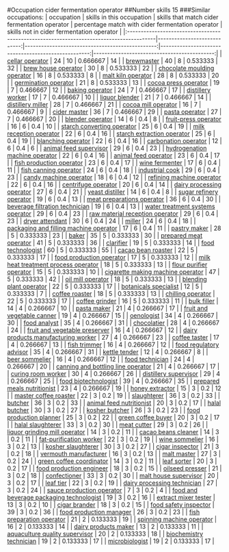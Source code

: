 #Occupation cider fermentation operator
##Number skills 15
###Similar occupations:
| occupation                                                                              |   skills in this occupation |   skills that match cider fermentation operator |   percentage match with cider fermentation operator |   skills not in cider fermentation operator |
|:----------------------------------------------------------------------------------------|----------------------------:|------------------------------------------------:|----------------------------------------------------:|--------------------------------------------:|
| [cellar operator](cellar_operator.md)                                                   |                          24 |                                              10 |                                            0.666667 |                                          14 |
| [brewmaster](brewmaster.md)                                                             |                          40 |                                               8 |                                            0.533333 |                                          32 |
| [brew house operator](brew_house_operator.md)                                           |                          30 |                                               8 |                                            0.533333 |                                          22 |
| [chocolate moulding operator](chocolate_moulding_operator.md)                           |                          16 |                                               8 |                                            0.533333 |                                           8 |
| [malt kiln operator](malt_kiln_operator.md)                                             |                          28 |                                               8 |                                            0.533333 |                                          20 |
| [germination operator](germination_operator.md)                                         |                          21 |                                               8 |                                            0.533333 |                                          13 |
| [cocoa press operator](cocoa_press_operator.md)                                         |                          19 |                                               7 |                                            0.466667 |                                          12 |
| [baking operator](baking_operator.md)                                                   |                          24 |                                               7 |                                            0.466667 |                                          17 |
| [distillery worker](distillery_worker.md)                                               |                          17 |                                               7 |                                            0.466667 |                                          10 |
| [liquor blender](liquor_blender.md)                                                     |                          21 |                                               7 |                                            0.466667 |                                          14 |
| [distillery miller](distillery_miller.md)                                               |                          28 |                                               7 |                                            0.466667 |                                          21 |
| [cocoa mill operator](cocoa_mill_operator.md)                                           |                          16 |                                               7 |                                            0.466667 |                                           9 |
| [cider master](cider_master.md)                                                         |                          36 |                                               7 |                                            0.466667 |                                          29 |
| [pasta operator](pasta_operator.md)                                                     |                          27 |                                               7 |                                            0.466667 |                                          20 |
| [blender operator](blender_operator.md)                                                 |                          14 |                                               6 |                                            0.4      |                                           8 |
| [fruit-press operator](fruit-press_operator.md)                                         |                          16 |                                               6 |                                            0.4      |                                          10 |
| [starch converting operator](starch_converting_operator.md)                             |                          25 |                                               6 |                                            0.4      |                                          19 |
| [milk reception operator](milk_reception_operator.md)                                   |                          22 |                                               6 |                                            0.4      |                                          16 |
| [starch extraction operator](starch_extraction_operator.md)                             |                          25 |                                               6 |                                            0.4      |                                          19 |
| [blanching operator](blanching_operator.md)                                             |                          22 |                                               6 |                                            0.4      |                                          16 |
| [carbonation operator](carbonation_operator.md)                                         |                          12 |                                               6 |                                            0.4      |                                           6 |
| [animal feed supervisor](animal_feed_supervisor.md)                                     |                          29 |                                               6 |                                            0.4      |                                          23 |
| [hydrogenation machine operator](hydrogenation_machine_operator.md)                     |                          22 |                                               6 |                                            0.4      |                                          16 |
| [animal feed operator](animal_feed_operator.md)                                         |                          23 |                                               6 |                                            0.4      |                                          17 |
| [fish production operator](fish_production_operator.md)                                 |                          23 |                                               6 |                                            0.4      |                                          17 |
| [wine fermenter](wine_fermenter.md)                                                     |                          17 |                                               6 |                                            0.4      |                                          11 |
| [fish canning operator](fish_canning_operator.md)                                       |                          24 |                                               6 |                                            0.4      |                                          18 |
| [industrial cook](industrial_cook.md)                                                   |                          29 |                                               6 |                                            0.4      |                                          23 |
| [candy machine operator](candy_machine_operator.md)                                     |                          18 |                                               6 |                                            0.4      |                                          12 |
| [refining machine operator](refining_machine_operator.md)                               |                          22 |                                               6 |                                            0.4      |                                          16 |
| [centrifuge operator](centrifuge_operator.md)                                           |                          20 |                                               6 |                                            0.4      |                                          14 |
| [dairy processing operator](dairy_processing_operator.md)                               |                          27 |                                               6 |                                            0.4      |                                          21 |
| [yeast distiller](yeast_distiller.md)                                                   |                          14 |                                               6 |                                            0.4      |                                           8 |
| [sugar refinery operator](sugar_refinery_operator.md)                                   |                          19 |                                               6 |                                            0.4      |                                          13 |
| [meat preparations operator](meat_preparations_operator.md)                             |                          36 |                                               6 |                                            0.4      |                                          30 |
| [beverage filtration technician](beverage_filtration_technician.md)                     |                          19 |                                               6 |                                            0.4      |                                          13 |
| [water treatment systems operator](water_treatment_systems_operator.md)                 |                          29 |                                               6 |                                            0.4      |                                          23 |
| [raw material reception operator](raw_material_reception_operator.md)                   |                          29 |                                               6 |                                            0.4      |                                          23 |
| [dryer attendant](dryer_attendant.md)                                                   |                          30 |                                               6 |                                            0.4      |                                          24 |
| [miller](miller.md)                                                                     |                          24 |                                               6 |                                            0.4      |                                          18 |
| [packaging and filling machine operator](packaging_and_filling_machine_operator.md)     |                          17 |                                               6 |                                            0.4      |                                          11 |
| [pastry maker](pastry_maker.md)                                                         |                          28 |                                               5 |                                            0.333333 |                                          23 |
| [baker](baker.md)                                                                       |                          35 |                                               5 |                                            0.333333 |                                          30 |
| [prepared meat operator](prepared_meat_operator.md)                                     |                          41 |                                               5 |                                            0.333333 |                                          36 |
| [clarifier](clarifier.md)                                                               |                          19 |                                               5 |                                            0.333333 |                                          14 |
| [food technologist](food_technologist.md)                                               |                          60 |                                               5 |                                            0.333333 |                                          55 |
| [cacao bean roaster](cacao_bean_roaster.md)                                             |                          22 |                                               5 |                                            0.333333 |                                          17 |
| [food production operator](food_production_operator.md)                                 |                          17 |                                               5 |                                            0.333333 |                                          12 |
| [milk heat treatment process operator](milk_heat_treatment_process_operator.md)         |                          18 |                                               5 |                                            0.333333 |                                          13 |
| [flour purifier operator](flour_purifier_operator.md)                                   |                          15 |                                               5 |                                            0.333333 |                                          10 |
| [cigarette making machine operator](cigarette_making_machine_operator.md)               |                          47 |                                               5 |                                            0.333333 |                                          42 |
| [oil mill operator](oil_mill_operator.md)                                               |                          18 |                                               5 |                                            0.333333 |                                          13 |
| [blending plant operator](blending_plant_operator.md)                                   |                          22 |                                               5 |                                            0.333333 |                                          17 |
| [botanicals specialist](botanicals_specialist.md)                                       |                          12 |                                               5 |                                            0.333333 |                                           7 |
| [coffee roaster](coffee_roaster.md)                                                     |                          18 |                                               5 |                                            0.333333 |                                          13 |
| [chilling operator](chilling_operator.md)                                               |                          22 |                                               5 |                                            0.333333 |                                          17 |
| [coffee grinder](coffee_grinder.md)                                                     |                          16 |                                               5 |                                            0.333333 |                                          11 |
| [bulk filler](bulk_filler.md)                                                           |                          14 |                                               4 |                                            0.266667 |                                          10 |
| [pasta maker](pasta_maker.md)                                                           |                          21 |                                               4 |                                            0.266667 |                                          17 |
| [fruit and vegetable canner](fruit_and_vegetable_canner.md)                             |                          19 |                                               4 |                                            0.266667 |                                          15 |
| [oenologist](oenologist.md)                                                             |                          34 |                                               4 |                                            0.266667 |                                          30 |
| [food analyst](food_analyst.md)                                                         |                          35 |                                               4 |                                            0.266667 |                                          31 |
| [chocolatier](chocolatier.md)                                                           |                          28 |                                               4 |                                            0.266667 |                                          24 |
| [fruit and vegetable preserver](fruit_and_vegetable_preserver.md)                       |                          16 |                                               4 |                                            0.266667 |                                          12 |
| [dairy products manufacturing worker](dairy_products_manufacturing_worker.md)           |                          27 |                                               4 |                                            0.266667 |                                          23 |
| [coffee taster](coffee_taster.md)                                                       |                          17 |                                               4 |                                            0.266667 |                                          13 |
| [fish trimmer](fish_trimmer.md)                                                         |                          16 |                                               4 |                                            0.266667 |                                          12 |
| [food regulatory advisor](food_regulatory_advisor.md)                                   |                          35 |                                               4 |                                            0.266667 |                                          31 |
| [kettle tender](kettle_tender.md)                                                       |                          12 |                                               4 |                                            0.266667 |                                           8 |
| [beer sommelier](beer_sommelier.md)                                                     |                          16 |                                               4 |                                            0.266667 |                                          12 |
| [food technician](food_technician.md)                                                   |                          24 |                                               4 |                                            0.266667 |                                          20 |
| [canning and bottling line operator](canning_and_bottling_line_operator.md)             |                          21 |                                               4 |                                            0.266667 |                                          17 |
| [curing room worker](curing_room_worker.md)                                             |                          30 |                                               4 |                                            0.266667 |                                          26 |
| [distillery supervisor](distillery_supervisor.md)                                       |                          29 |                                               4 |                                            0.266667 |                                          25 |
| [food biotechnologist](food_biotechnologist.md)                                         |                          39 |                                               4 |                                            0.266667 |                                          35 |
| [prepared meals nutritionist](prepared_meals_nutritionist.md)                           |                          23 |                                               4 |                                            0.266667 |                                          19 |
| [honey extractor](honey_extractor.md)                                                   |                          15 |                                               3 |                                            0.2      |                                          12 |
| [master coffee roaster](master_coffee_roaster.md)                                       |                          22 |                                               3 |                                            0.2      |                                          19 |
| [slaughterer](slaughterer.md)                                                           |                          36 |                                               3 |                                            0.2      |                                          33 |
| [butcher](butcher.md)                                                                   |                          36 |                                               3 |                                            0.2      |                                          33 |
| [animal feed nutritionist](animal_feed_nutritionist.md)                                 |                          20 |                                               3 |                                            0.2      |                                          17 |
| [halal butcher](halal_butcher.md)                                                       |                          30 |                                               3 |                                            0.2      |                                          27 |
| [kosher butcher](kosher_butcher.md)                                                     |                          26 |                                               3 |                                            0.2      |                                          23 |
| [food production planner](food_production_planner.md)                                   |                          25 |                                               3 |                                            0.2      |                                          22 |
| [green coffee buyer](green_coffee_buyer.md)                                             |                          20 |                                               3 |                                            0.2      |                                          17 |
| [halal slaughterer](halal_slaughterer.md)                                               |                          33 |                                               3 |                                            0.2      |                                          30 |
| [meat cutter](meat_cutter.md)                                                           |                          29 |                                               3 |                                            0.2      |                                          26 |
| [liquor grinding mill operator](liquor_grinding_mill_operator.md)                       |                          14 |                                               3 |                                            0.2      |                                          11 |
| [cacao beans cleaner](cacao_beans_cleaner.md)                                           |                          14 |                                               3 |                                            0.2      |                                          11 |
| [fat-purification worker](fat-purification_worker.md)                                   |                          22 |                                               3 |                                            0.2      |                                          19 |
| [wine sommelier](wine_sommelier.md)                                                     |                          16 |                                               3 |                                            0.2      |                                          13 |
| [kosher slaughterer](kosher_slaughterer.md)                                             |                          30 |                                               3 |                                            0.2      |                                          27 |
| [cigar inspector](cigar_inspector.md)                                                   |                          21 |                                               3 |                                            0.2      |                                          18 |
| [vermouth manufacturer](vermouth_manufacturer.md)                                       |                          16 |                                               3 |                                            0.2      |                                          13 |
| [malt master](malt_master.md)                                                           |                          27 |                                               3 |                                            0.2      |                                          24 |
| [green coffee coordinator](green coffee coordinator.md)                                 |                          14 |                                               3 |                                            0.2      |                                          11 |
| [leaf sorter](leaf_sorter.md)                                                           |                          20 |                                               3 |                                            0.2      |                                          17 |
| [food production engineer](food_production_engineer.md)                                 |                          18 |                                               3 |                                            0.2      |                                          15 |
| [oilseed presser](oilseed_presser.md)                                                   |                          21 |                                               3 |                                            0.2      |                                          18 |
| [confectioner](confectioner.md)                                                         |                          33 |                                               3 |                                            0.2      |                                          30 |
| [malt house supervisor](malt_house_supervisor.md)                                       |                          20 |                                               3 |                                            0.2      |                                          17 |
| [leaf tier](leaf_tier.md)                                                               |                          22 |                                               3 |                                            0.2      |                                          19 |
| [dairy processing technician](dairy_processing_technician.md)                           |                          27 |                                               3 |                                            0.2      |                                          24 |
| [sauce production operator](sauce_production_operator.md)                               |                           7 |                                               3 |                                            0.2      |                                           4 |
| [food and beverage packaging technologist](food_and_beverage_packaging_technologist.md) |                          19 |                                               3 |                                            0.2      |                                          16 |
| [extract mixer tester](extract_mixer_tester.md)                                         |                          13 |                                               3 |                                            0.2      |                                          10 |
| [cigar brander](cigar_brander.md)                                                       |                          18 |                                               3 |                                            0.2      |                                          15 |
| [food safety inspector](food_safety_inspector.md)                                       |                          39 |                                               3 |                                            0.2      |                                          36 |
| [food production manager](food_production_manager.md)                                   |                          26 |                                               3 |                                            0.2      |                                          23 |
| [fish preparation operator](fish_preparation_operator.md)                               |                          21 |                                               2 |                                            0.133333 |                                          19 |
| [spinning machine operator](spinning_machine_operator.md)                               |                          16 |                                               2 |                                            0.133333 |                                          14 |
| [dairy products maker](dairy_products_maker.md)                                         |                          13 |                                               2 |                                            0.133333 |                                          11 |
| [aquaculture quality supervisor](aquaculture_quality_supervisor.md)                     |                          20 |                                               2 |                                            0.133333 |                                          18 |
| [biochemistry technician](biochemistry_technician.md)                                   |                          19 |                                               2 |                                            0.133333 |                                          17 |
| [microbiologist](microbiologist.md)                                                     |                          19 |                                               2 |                                            0.133333 |                                          17 |
